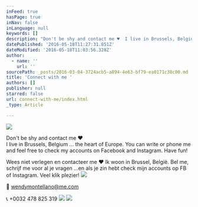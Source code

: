 ```yaml
---
inFeed: true
hasPage: true
inNav: false
inLanguage: null
keywords: []
description: "Don't be shy and contact me ♥  I live in Brussels, Belgium ... the heart of Europe. You can write or phone me and feel free to check my accounts on Facebook and Instagram. Have fun!"
datePublished: '2016-05-18T11:27:31.851Z'
dateModified: '2016-05-18T11:03:56.328Z'
author:
  - name: ''
    url: ''
sourcePath: _posts/2016-03-04-3724acb5-a894-4e63-bf79-ea0171c38c00.md
title: 'Connect with me '
authors: []
publisher: null
starred: false
url: connect-with-me/index.html
_type: Article

---
```

![](https://s3-us-west-2.amazonaws.com/the-grid-img/p/13f746dcba6d2f4d87e510d7bcbfd034d170addf.jpg)

Don't be shy and contact me ♥   
I live in Brussels, Belgium ... the heart of Europe. You can write or phone me and feel free to check my accounts on Facebook and Instagram. Have fun!

Wees niet verlegen en contacteer me ♥ Ik woon in Brussel, België. Bel me, schrijf me voor al je vragen ...en als je zin hebt check mijn accounts op FB of Instagram. Veel klik plezier!
![](https://the-grid-user-content.s3-us-west-2.amazonaws.com/302493f7-af5d-4317-b8da-6416a6afb660.jpg)

💌 wendymontellano@me.com

📞 +0032 478 825 319
![](https://s3-us-west-2.amazonaws.com/the-grid-img/p/5a413b82b6b9513efce20ce945f93e9448e8ec71.png)
![](https://the-grid-user-content.s3-us-west-2.amazonaws.com/f360727a-6c5a-4cfb-a75d-159d85c43157.png)